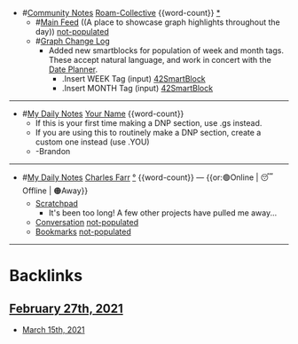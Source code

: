 - #[Community Notes](<Community Notes.md>) [Roam-Collective](<Roam-Collective.md>) {{word-count}} [*]([rc](<rc.md>))
    - #[Main Feed](<Main Feed.md>) ((A place to showcase graph highlights throughout the day)) [not-populated](<not-populated.md>) 
    - #[Graph Change Log](<Graph Change Log.md>) 
        - Added new smartblocks for population of week and month tags. These accept natural language, and work in concert with the [Date Planner](<Date Planner.md>).
            - .Insert WEEK Tag (input) [42SmartBlock](<42SmartBlock.md>)
            - .Insert MONTH Tag (input) [42SmartBlock](<42SmartBlock.md>)
- ---
- #[My Daily Notes](<My Daily Notes.md>) [Your Name](<Your Name.md>) {{word-count}}
    - If this is your first time making a DNP section, use .gs instead.
    - If you are using this to routinely make a DNP section, create a custom one instead (use .YOU)
    - -Brandon 
- ---
- #[My Daily Notes](<My Daily Notes.md>) [Charles Farr](<Charles Farr.md>) [°]([csf](<csf.md>)) {{word-count}} — {{or:🟢Online | 😴 Offline | 🟠Away}}
    - [Scratchpad](<Scratchpad.md>)
        - It's been too long! A few other projects have pulled me away...
    - [Conversation](<Conversation.md>) [not-populated](<not-populated.md>)
    - [Bookmarks](<Bookmarks.md>) [not-populated](<not-populated.md>)
- ---

# Backlinks
## [February 27th, 2021](<February 27th, 2021.md>)
- [March 15th, 2021](<March 15th, 2021.md>)

